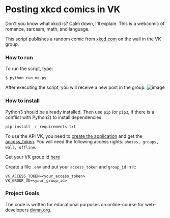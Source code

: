 # Posting xkcd comics in VK

Don't you know what xkcd is? Calm down, I'll explain. This is a webcomic of romance,
sarcasm, math, and language.

This script publishes a random comic from [xkcd.com](https://xkcd.com/) on the wall in the VK group.

### How to run

To run the script, type:
```
$ python run_me.py
```
After executing the script, you will receive a new post in the group:
![image](https://user-images.githubusercontent.com/22379662/153935424-a6895e6a-cea7-4f1f-ae59-a881f02c3164.png)

### How to install

Python3 should be already installed. 
Then use `pip` (or `pip3`, if there is a conflict with Python2) to install dependencies:
```
pip install -r requirements.txt
```


To use the API VK, you need to [create the application](https://vk.com/editapp?act=create) and get the [access_token](https://vk.com/dev/implicit_flow_user).
You will need the following access rights:  `photos, groups, wall, offline`.

Get your VK group id [here](https://regvk.com/id/)

Create a file `.env` and put your `access_token` and `group_id` in it:
```
VK_ACCESS_TOKEN=<your_access_token>
VK_GROUP_ID=<your_group_id>
```

### Project Goals

The code is written for educational purposes on online-course for web-developers [dvmn.org](https://dvmn.org/).
